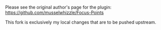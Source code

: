 Please see the original author's page for the plugin: https://github.com/musselwhizzle/Focus-Points  

This fork is exclusively my local changes that are to be pushed upstream.
